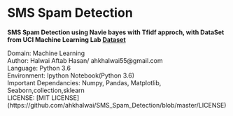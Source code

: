 # SMS Spam Detection

**SMS Spam Detection using Navie bayes with Tfidf approch, with DataSet from UCI Machine Learning Lab [Dataset](https://archive.ics.uci.edu/ml/datasets/sms+spam+collection)**

<p>
Domain: Machine Learning<br /> 
Author: Halwai Aftab Hasan/ ahkhalwai55@gmail.com<br />
Language: Python 3.6<br />
Environment: Ipython Notebook(Python 3.6)<br />
Important Dependancies: Numpy, Pandas, Matplotlib, Seaborn,collection,sklearn<br />
LICENSE: [MIT LICENSE](https://github.com/ahkhalwai/SMS_Spam_Detection/blob/master/LICENSE)<br />
</p>
